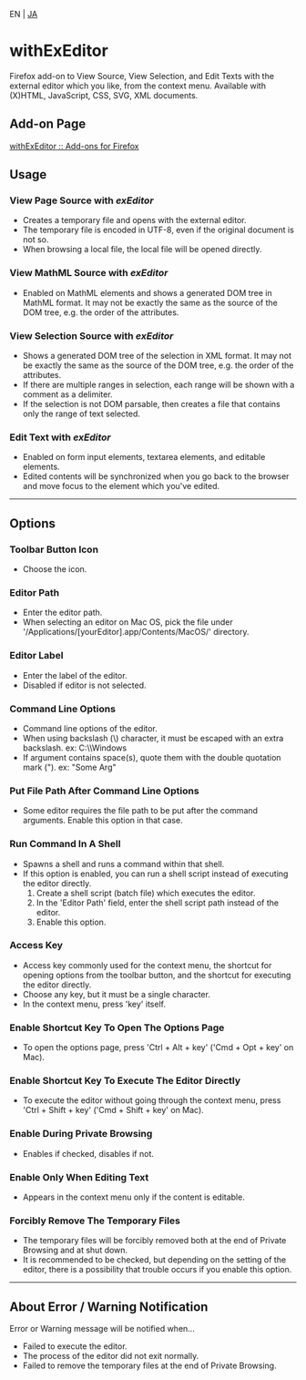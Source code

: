 EN | [JA](./README.ja.md)

# withExEditor
Firefox add-on to View Source, View Selection, and Edit Texts with the external editor which you like, from the context menu.
Available with (X)HTML, JavaScript, CSS, SVG, XML documents.

## Add-on Page
[withExEditor :: Add-ons for Firefox](https://addons.mozilla.org/addon/withexeditor/ "withExEditor :: Add-ons for Firefox")

## Usage

### View Page Source with *exEditor*
* Creates a temporary file and opens with the external editor.
* The temporary file is encoded in UTF-8, even if the original document is not so.
* When browsing a local file, the local file will be opened directly.

### View MathML Source with *exEditor*
* Enabled on MathML elements and shows a generated DOM tree in MathML format. It may not be exactly the same as the source of the DOM tree, e.g. the order of the attributes.

### View Selection Source with *exEditor*
* Shows a generated DOM tree of the selection in XML format. It may not be exactly the same as the source of the DOM tree, e.g. the order of the attributes.
* If there are multiple ranges in selection, each range will be shown with a comment as a delimiter.
* If the selection is not DOM parsable, then creates a file that contains only the range of text selected.

### Edit Text with *exEditor*
* Enabled on form input elements, textarea elements, and editable elements.
* Edited contents will be synchronized when you go back to the browser and move focus to the element which you've edited.

***

## Options

### Toolbar Button Icon
* Choose the icon.

### Editor Path
* Enter the editor path.
* When selecting an editor on Mac OS, pick the file under '/Applications/[yourEditor].app/Contents/MacOS/' directory.

### Editor Label
* Enter the label of the editor.
* Disabled if editor is not selected.

### Command Line Options
* Command line options of the editor.
* When using backslash (\\) character, it must be escaped with an extra backslash. ex: C:\\\\Windows
* If argument contains space(s), quote them with the double quotation mark ("). ex: "Some Arg"

### Put File Path After Command Line Options
* Some editor requires the file path to be put after the command arguments. Enable this option in that case.

### Run Command In A Shell
* Spawns a shell and runs a command within that shell.
* If this option is enabled, you can run a shell script instead of executing the editor directly.
  1. Create a shell script (batch file) which executes the editor.
  2. In the 'Editor Path' field, enter the shell script path instead of the editor.
  3. Enable this option.

### Access Key
* Access key commonly used for the context menu, the shortcut for opening options from the toolbar button, and the shortcut for executing the editor directly.
* Choose any key, but it must be a single character.
* In the context menu, press 'key' itself.

### Enable Shortcut Key To Open The Options Page
* To open the options page, press 'Ctrl + Alt + key' ('Cmd + Opt + key' on Mac).

### Enable Shortcut Key To Execute The Editor Directly
* To execute the editor without going through the context menu, press 'Ctrl + Shift + key' ('Cmd + Shift + key' on Mac).

### Enable During Private Browsing
* Enables if checked, disables if not.

### Enable Only When Editing Text
* Appears in the context menu only if the content is editable.

### Forcibly Remove The Temporary Files
* The temporary files will be forcibly removed both at the end of Private Browsing and at shut down.
* It is recommended to be checked, but depending on the setting of the editor, there is a possibility that trouble occurs if you enable this option.

***

## About Error / Warning Notification
Error or Warning message will be notified when...
* Failed to execute the editor.
* The process of the editor did not exit normally.
* Failed to remove the temporary files at the end of Private Browsing.
